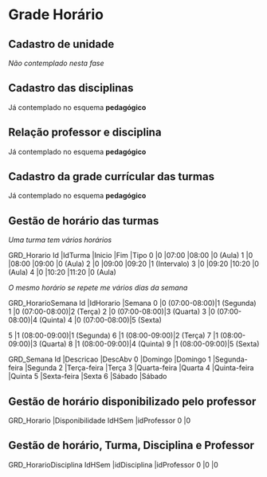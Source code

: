# Grade Horário

## Cadastro de unidade

*Não contemplado nesta fase*

## Cadastro das disciplinas
   
Já contemplado no esquema **pedagógico**
   
## Relação professor e disciplina

Já contemplado no esquema **pedagógico**
   
## Cadastro da grade currícular das turmas

Já contemplado no esquema **pedagógico**

## Gestão de horário das turmas

*Uma turma tem vários horários*

GRD_Horario
Id  |IdTurma    |Inicio |Fim    |Tipo
0   |0          |07:00  |08:00  |0 (Aula)
1   |0          |08:00  |09:00  |0 (Aula)
2   |0          |09:00  |09:20  |1 (Intervalo)
3   |0          |09:20  |10:20  |0 (Aula)
4   |0          |10:20  |11:20  |0 (Aula)

*O mesmo horário se repete me vários dias da semana*

GRD_HorarioSemana
Id  |IdHorario      |Semana
0   |0 (07:00-08:00)|1 (Segunda)
1   |0 (07:00-08:00)|2 (Terça)
2   |0 (07:00-08:00)|3 (Quarta)
3   |0 (07:00-08:00)|4 (Quinta)
4   |0 (07:00-08:00)|5 (Sexta)

5   |1 (08:00-09:00)|1 (Segunda)
6   |1 (08:00-09:00)|2 (Terça)
7   |1 (08:00-09:00)|3 (Quarta)
8   |1 (08:00-09:00)|4 (Quinta)
9   |1 (08:00-09:00)|5 (Sexta)

GRD_Semana
Id  |Descricao      |DescAbv
0   |Domingo        |Domingo
1   |Segunda-feira  |Segunda
2   |Terça-feira    |Terça
3   |Quarta-feira   |Quarta
4   |Quinta-feira   |Quinta
5   |Sexta-feira    |Sexta
6   |Sábado         |Sábado

## Gestão de horário disponibilizado pelo professor

GRD_Horario |Disponibilidade
IdHSem      |idProfessor
0           |0

## Gestão de horário, Turma, Disciplina e Professor

GRD_HorarioDisciplina
IdHSem  |idDisciplina   |idProfessor
0       |0              |0
